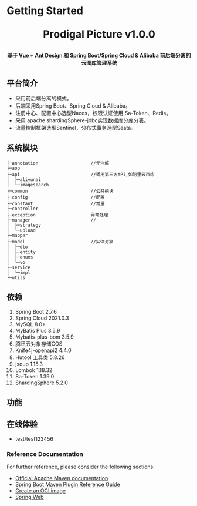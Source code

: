 # Getting Started
<p align="center">

[//]: # (	<img alt="logo" src="https://oscimg.oschina.net/oscnet/up-b99b286755aef70355a7084753f89cdb7c9.png">)
</p>
<h1 align="center" style="margin: 30px 0 30px; font-weight: bold;">Prodigal Picture v1.0.0</h1>
<h4 align="center">基于 Vue + Ant Design  和 Spring Boot/Spring Cloud & Alibaba 前后端分离的云图库管理系统</h4>

## 平台简介
* 采用前后端分离的模式。
* 后端采用Spring Boot、Spring Cloud & Alibaba。
* 注册中心、配置中心选型Nacos，权限认证使用 Sa-Token、Redis。
* 采用 apache shardingSphere-jdbc实现数据库分库分表。
* 流量控制框架选型Sentinel，分布式事务选型Seata。

## 系统模块

~~~
├─annotation                    //元注解
├─aop      
├─api                           //调用第三方API,如阿里云百炼
│  ├─aliyunai
│  └─imagesearch
├─common                        //公共模块
├─config                        //配置
├─constant                      //常量
├─controller    
├─exception                     异常处理
├─manager                       //
│  ├─strategy
│  └─upload
├─mapper
├─model                         //实体对象
│  ├─dto
│  ├─entity
│  ├─enums
│  └─vo
├─service
│  └─impl
└─utils
~~~
## 依赖
1. Spring Boot 2.7.6
2. Spring Cloud 2021.0.3
3. MySQL 8.0+
4. MyBatis Plus 3.5.9
5. Mybatis-plus-bom  3.5.9
6. 腾讯云对象存储COS
7. Knife4j-openapi2  4.4.0
8. Hutool 工具类  5.8.26
9. jsoup  1.15.3
10. Lombok 1.18.32
11. Sa-Token 1.39.0
12. ShardingSphere 5.2.0


## 功能


## 在线体验

- test/test123456

[//]: # (演示地址：http://ruoyi.vip  )
### Reference Documentation
For further reference, please consider the following sections:

* [Official Apache Maven documentation](https://maven.apache.org/guides/index.html)
* [Spring Boot Maven Plugin Reference Guide](https://docs.spring.io/spring-boot/docs/2.7.6/maven-plugin/reference/html/)
* [Create an OCI image](https://docs.spring.io/spring-boot/docs/2.7.6/maven-plugin/reference/html/#build-image)
* [Spring Web](https://docs.spring.io/spring-boot/docs/2.7.6/reference/htmlsingle/#web)
